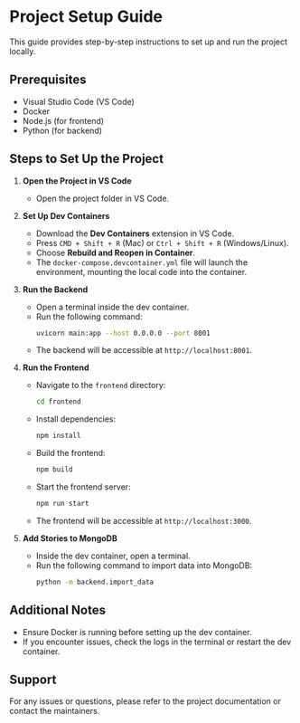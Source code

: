 # Project Setup Guide

This guide provides step-by-step instructions to set up and run the project locally.

## Prerequisites
- Visual Studio Code (VS Code)
- Docker
- Node.js (for frontend)
- Python (for backend)

## Steps to Set Up the Project

1. **Open the Project in VS Code**
   - Open the project folder in VS Code.

2. **Set Up Dev Containers**
   - Download the **Dev Containers** extension in VS Code.
   - Press `CMD + Shift + R` (Mac) or `Ctrl + Shift + R` (Windows/Linux).
   - Choose **Rebuild and Reopen in Container**.
   - The `docker-compose.devcontainer.yml` file will launch the environment, mounting the local code into the container.

3. **Run the Backend**
   - Open a terminal inside the dev container.
   - Run the following command:
     ```bash
     uvicorn main:app --host 0.0.0.0 --port 8001
     ```
   - The backend will be accessible at `http://localhost:8001`.

4. **Run the Frontend**
   - Navigate to the `frontend` directory:
     ```bash
     cd frontend
     ```
   - Install dependencies:
     ```bash
     npm install
     ```
   - Build the frontend:
     ```bash
     npm build
     ```
   - Start the frontend server:
     ```bash
     npm run start
     ```
   - The frontend will be accessible at `http://localhost:3000`.

5. **Add Stories to MongoDB**
   - Inside the dev container, open a terminal.
   - Run the following command to import data into MongoDB:
     ``` bash
     python -m backend.import_data
     ```

## Additional Notes
- Ensure Docker is running before setting up the dev container.
- If you encounter issues, check the logs in the terminal or restart the dev container.

## Support
For any issues or questions, please refer to the project documentation or contact the maintainers.